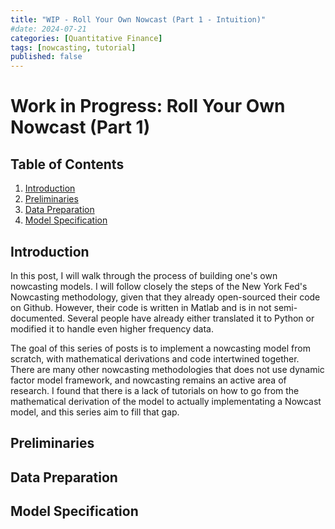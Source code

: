 ```yaml
---
title: "WIP - Roll Your Own Nowcast (Part 1 - Intuition)"
#date: 2024-07-21
categories: [Quantitative Finance]
tags: [nowcasting, tutorial]
published: false
---
```


<script type="text/javascript" src="https://cdn.mathjax.org/mathjax/latest/MathJax.js?config=default"></script>

# Work in Progress: Roll Your Own Nowcast (Part 1)

## Table of Contents

1. [Introduction](#introduction)
2. [Preliminaries](#preliminaries)
3. [Data Preparation](#data-preparation)
4. [Model Specification](#model-specification)

## Introduction

In this post, I will walk through the process of building one's own nowcasting models. I will follow closely the steps of the New York Fed's Nowcasting methodology, given that they already open-sourced their code on Github. However, their code is written in Matlab and is in not semi-documented. Several people have already either translated it to Python or modified it to handle even higher frequency data.

The goal of this series of posts is to implement a nowcasting model from scratch, with mathematical derivations and code intertwined together. There are many other nowcasting methodologies that does not use dynamic factor model framework, and nowcasting remains an active area of research. I found that there is a lack of tutorials on how to go from the mathematical derivation of the model to actually implementating a Nowcast model, and this series aim to fill that gap.

## Preliminaries

## Data Preparation

## Model Specification